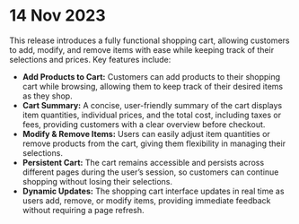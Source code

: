 # 14 Nov 2023

This release introduces a fully functional shopping cart, allowing customers to add, modify, and remove items with ease while keeping track of their selections and prices. Key features include:

- **Add Products to Cart:** Customers can add products to their shopping cart while browsing, allowing them to keep track of their desired items as they shop.
- **Cart Summary:** A concise, user-friendly summary of the cart displays item quantities, individual prices, and the total cost, including taxes or fees, providing customers with a clear overview before checkout.
- **Modify & Remove Items:** Users can easily adjust item quantities or remove products from the cart, giving them flexibility in managing their selections.
- **Persistent Cart:** The cart remains accessible and persists across different pages during the user’s session, so customers can continue shopping without losing their selections.
- **Dynamic Updates:** The shopping cart interface updates in real time as users add, remove, or modify items, providing immediate feedback without requiring a page refresh.
